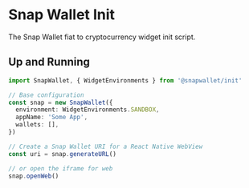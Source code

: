 # Snap Wallet Init

The Snap Wallet fiat to cryptocurrency widget init script.

## Up and Running

```typescript
import SnapWallet, { WidgetEnvironments } from '@snapwallet/init'

// Base configuration
const snap = new SnapWallet({
  environment: WidgetEnvironments.SANDBOX,
  appName: 'Some App',
  wallets: [],
})

// Create a Snap Wallet URI for a React Native WebView
const uri = snap.generateURL()

// or open the iframe for web
snap.openWeb()
```
